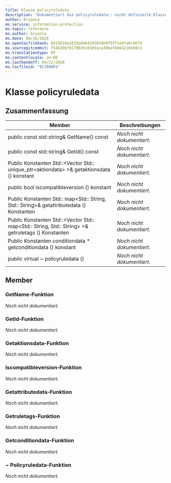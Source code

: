 ```yaml
---
title: Klasse policyruledata
description: 'Dokumentiert die policyruledata:: nicht definierte Klasse des Microsoft Information Protection (MIP) SDK.'
author: BryanLa
ms.service: information-protection
ms.topic: reference
ms.author: bryanla
ms.date: 04/16/2020
ms.openlocfilehash: 8d1561be2825b0db43d3070e9793f1e9fa0c4679
ms.sourcegitcommit: f54920bf017902616589aca30baf6b64216b6913
ms.translationtype: MT
ms.contentlocale: de-DE
ms.lasthandoff: 04/22/2020
ms.locfileid: "81760601"
---
```

# <a name="class-policyruledata"></a>Klasse policyruledata 
  
## <a name="summary"></a>Zusammenfassung
 Member                        | Beschreibungen                                
--------------------------------|---------------------------------------------
public const std::string& GetName() const  | _Noch nicht dokumentiert._
public const std::string& GetId() const  | _Noch nicht dokumentiert._
Public Konstanten Std::\<Vector Std:: unique_ptr\<aktiondata\> \>& getaktionsdata () konstant  | _Noch nicht dokumentiert._
public bool iscompatibleversion () konstant  | _Noch nicht dokumentiert._
Public Konstanten Std:: map\<Std:: String, Std:: String\>& getattributedata () Konstanten  | _Noch nicht dokumentiert._
Public Konstanten Std::\<Vector Std:: map\<Std:: String, Std:: String\> \>& getruletags () Konstanten  | _Noch nicht dokumentiert._
Public Konstanten conditiondata * getconditiondata () konstant  | _Noch nicht dokumentiert._
public virtual ~ policyruledata ()  | _Noch nicht dokumentiert._
  
## <a name="members"></a>Member
  
### <a name="getname-function"></a>GetName-Funktion
_Noch nicht dokumentiert._

  
### <a name="getid-function"></a>GetId-Funktion
_Noch nicht dokumentiert._

  
### <a name="getactionsdata-function"></a>Getaktionsdata-Funktion
_Noch nicht dokumentiert._

  
### <a name="iscompatibleversion-function"></a>Iscompatibleversion-Funktion
_Noch nicht dokumentiert._

  
### <a name="getattributedata-function"></a>Getattributedata-Funktion
_Noch nicht dokumentiert._

  
### <a name="getruletags-function"></a>Getruletags-Funktion
_Noch nicht dokumentiert._

  
### <a name="getconditiondata-function"></a>Getconditiondata-Funktion
_Noch nicht dokumentiert._

  
### <a name="policyruledata-function"></a>~ Policyruledata-Funktion
_Noch nicht dokumentiert._
